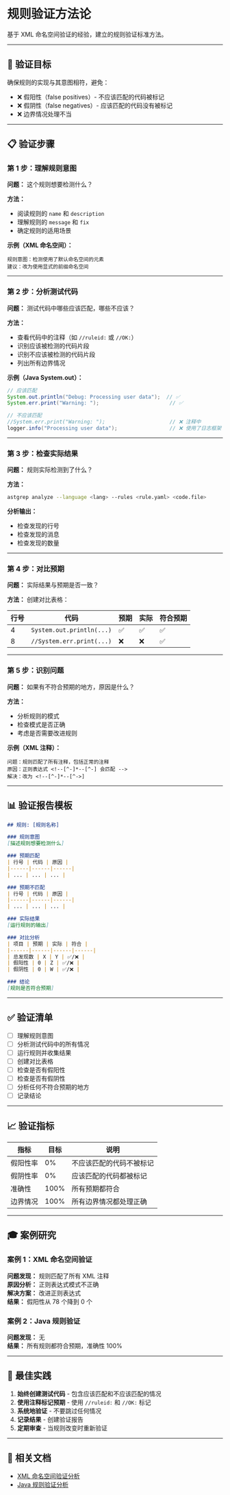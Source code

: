 # 规则验证方法论

基于 XML 命名空间验证的经验，建立的规则验证标准方法。

---

## 🎯 **验证目标**

确保规则的实现与其意图相符，避免：
- ❌ 假阳性（false positives）- 不应该匹配的代码被标记
- ❌ 假阴性（false negatives）- 应该匹配的代码没有被标记
- ❌ 边界情况处理不当

---

## 📋 **验证步骤**

### 第 1 步：理解规则意图

**问题：** 这个规则想要检测什么？

**方法：**
- 阅读规则的 `name` 和 `description`
- 理解规则的 `message` 和 `fix`
- 确定规则的适用场景

**示例（XML 命名空间）：**
```
规则意图：检测使用了默认命名空间的元素
建议：改为使用显式的前缀命名空间
```

---

### 第 2 步：分析测试代码

**问题：** 测试代码中哪些应该匹配，哪些不应该？

**方法：**
- 查看代码中的注释（如 `//ruleid:` 或 `//OK:`）
- 识别应该被检测的代码片段
- 识别不应该被检测的代码片段
- 列出所有边界情况

**示例（Java System.out）：**
```java
// 应该匹配
System.out.println("Debug: Processing user data");  // ✅
System.err.print("Warning: ");                       // ✅

// 不应该匹配
//System.err.print("Warning: ");                     // ❌ 注释中
logger.info("Processing user data");                 // ❌ 使用了日志框架
```

---

### 第 3 步：检查实际结果

**问题：** 规则实际检测到了什么？

**方法：**
```bash
astgrep analyze --language <lang> --rules <rule.yaml> <code.file>
```

**分析输出：**
- 检查发现的行号
- 检查发现的消息
- 检查发现的数量

---

### 第 4 步：对比预期

**问题：** 实际结果与预期是否一致？

**方法：**
创建对比表格：

| 行号 | 代码 | 预期 | 实际 | 符合预期 |
|------|------|------|------|---------|
| 4 | `System.out.println(...)` | ✅ | ✅ | ✅ |
| 8 | `//System.err.print(...)` | ❌ | ❌ | ✅ |

---

### 第 5 步：识别问题

**问题：** 如果有不符合预期的地方，原因是什么？

**方法：**
- 分析规则的模式
- 检查模式是否正确
- 考虑是否需要改进规则

**示例（XML 注释）：**
```
问题：规则匹配了所有注释，包括正常的注释
原因：正则表达式 <!--[^-]*--[^-] 会匹配 -->
解决：改为 <!--[^-]*--[^->]
```

---

## 📊 **验证报告模板**

```markdown
## 规则: [规则名称]

### 规则意图
[描述规则想要检测什么]

### 预期匹配
| 行号 | 代码 | 原因 |
|------|------|------|
| ... | ... | ... |

### 预期不匹配
| 行号 | 代码 | 原因 |
|------|------|------|
| ... | ... | ... |

### 实际结果
[运行规则的输出]

### 对比分析
| 项目 | 预期 | 实际 | 符合 |
|------|------|------|------|
| 总发现数 | X | Y | ✅/❌ |
| 假阳性 | 0 | Z | ✅/❌ |
| 假阴性 | 0 | W | ✅/❌ |

### 结论
[规则是否符合预期]
```

---

## ✅ **验证清单**

- [ ] 理解规则意图
- [ ] 分析测试代码中的所有情况
- [ ] 运行规则并收集结果
- [ ] 创建对比表格
- [ ] 检查是否有假阳性
- [ ] 检查是否有假阴性
- [ ] 分析任何不符合预期的地方
- [ ] 记录结论

---

## 📈 **验证指标**

| 指标 | 目标 | 说明 |
|------|------|------|
| 假阳性率 | 0% | 不应该匹配的代码不被标记 |
| 假阴性率 | 0% | 应该匹配的代码都被标记 |
| 准确性 | 100% | 所有预期都符合 |
| 边界情况 | 100% | 所有边界情况都处理正确 |

---

## 🎓 **案例研究**

### 案例 1：XML 命名空间验证

**问题发现：** 规则匹配了所有 XML 注释  
**原因分析：** 正则表达式模式不正确  
**解决方案：** 改进正则表达式  
**结果：** 假阳性从 78 个降到 0 个  

### 案例 2：Java 规则验证

**问题发现：** 无  
**结果：** 所有规则都符合预期，准确性 100%  

---

## 🚀 **最佳实践**

1. **始终创建测试代码** - 包含应该匹配和不应该匹配的情况
2. **使用注释标记预期** - 使用 `//ruleid:` 和 `//OK:` 标记
3. **系统地验证** - 不要跳过任何情况
4. **记录结果** - 创建验证报告
5. **定期审查** - 当规则改变时重新验证

---

## 📝 **相关文档**

- [XML 命名空间验证分析](./XML_NAMESPACE_VALIDATION_ANALYSIS.md)
- [Java 规则验证分析](./JAVA_RULES_VALIDATION_ANALYSIS.md)

